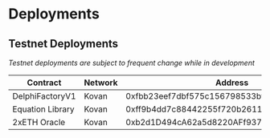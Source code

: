 # Deployments

## Testnet Deployments
*Testnet deployments are subject to frequent change while in development*

| Contract         | Network | Address                                    | Explorer                                                                              |
|------------------|---------|--------------------------------------------|---------------------------------------------------------------------------------------|
| DelphiFactoryV1  | Kovan   | 0xfbb23eef7dbf575c156798533bf52be482d235e5 | [Link](https://kovan.etherscan.io/address/0xfbb23eef7dbf575c156798533bf52be482d235e5) |
| Equation Library | Kovan   | 0xff9b4dd7c88442255f720b2611bda8a91bf661bf | [Link](https://kovan.etherscan.io/address/0xff9b4dd7c88442255f720b2611bda8a91bf661bf) |
| 2xETH Oracle     | Kovan   | 0xb2d1D494cA62a5d8220AFf9372cEe61A354C7c1c | [Link](https://kovan.etherscan.io/address/0xb2d1D494cA62a5d8220AFf9372cEe61A354C7c1c) |
